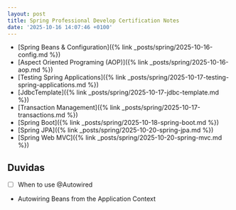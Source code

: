 ```yaml
---
layout: post
title: Spring Professional Develop Certification Notes
date: '2025-10-16 14:07:46 +0100'
---
```


- [Spring Beans & Configuration]({% link _posts/spring/2025-10-16-config.md %})
- [Aspect Oriented Programing (AOP)]({% link _posts/spring/2025-10-16-aop.md %})
- [Testing Spring Applications]({% link _posts/spring/2025-10-17-testing-spring-applications.md %})
- [JdbcTemplate]({% link _posts/spring/2025-10-17-jdbc-template.md %})
- [Transaction Management]({% link _posts/spring/2025-10-17-transactions.md %})
- [Spring Boot]({% link _posts/spring/2025-10-18-spring-boot.md %})
- [Spring JPA]({% link _posts/spring/2025-10-20-spring-jpa.md %})
- [Spring Web MVC]({% link _posts/spring/2025-10-20-spring-mvc.md %})

## Duvidas

- [ ] When to use @Autowired

- Autowiring Beans from the Application Context
